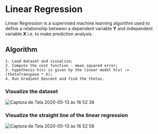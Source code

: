# Linear Regression

Linear Regression is a supervised machine learning algorithm used to define a relationship between a dependent variable **Y** and independent variable **X** i.e. to make prediction analysis.

## Algorithm

```
1. Load dataset and visualize;
2. Compute the cost function - mean squared error;
3. hypothesis h(x) is given by the linear model h(x) := (thetaTranspose * X);
4. Run Gradient Descent and find the thetas.
```

### Visualize the dataset

![Captura de Tela 2020-05-13 às 16 52 38](https://user-images.githubusercontent.com/17646546/81869870-2d1a3700-954b-11ea-9581-c2dd2c1d9d8f.png)

### Visualize the straight line of the linear regression

![Captura de Tela 2020-05-13 às 16 52 58](https://user-images.githubusercontent.com/17646546/81869986-5f2b9900-954b-11ea-9eb2-f987ef5119e4.png)
